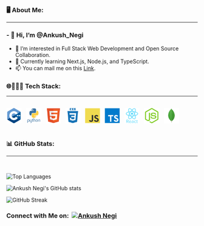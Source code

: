 <a name="readme-top"></a>

<h3> 🖥<strong> About Me:</strong></h3>
<hr>

<h3> - 👋 Hi, I’m <strong>@Ankush_Negi</strong></h3>

- 👀 I’m interested in Full Stack Web Development and Open Source Collaboration.
- 🌱 Currently learning Next.js, Node.js, and TypeScript.
- 📫 You can mail me on this [Link](ankushnegi42001@gmail.com).


<h3>🌐👨🏻‍💻<strong> Tech Stack: </strong></h3>
<hr>
<br>
<div>
  <img src="https://github.com/devicons/devicon/blob/master/icons/cplusplus/cplusplus-original.svg" title="C++" alt="C++" width="40" height="40"/>&nbsp;&nbsp;
  <img src="https://github.com/devicons/devicon/blob/master/icons/python/python-original-wordmark.svg" title="Python" alt="Python" width="40" height="40"/>&nbsp;&nbsp;
  <img src="https://github.com/devicons/devicon/blob/master/icons/html5/html5-original.svg" title="HTML5" alt="HTML" width="40" height="40"/>&nbsp;&nbsp;
  <img src="https://github.com/devicons/devicon/blob/master/icons/css3/css3-plain-wordmark.svg"  title="CSS3" alt="CSS" width="40" height="40"/>&nbsp;&nbsp;
  <img src="https://github.com/devicons/devicon/blob/master/icons/javascript/javascript-original.svg" title="JavaScript" alt="JavaScript" width="40" height="40"/>&nbsp;&nbsp;
  <img src="https://github.com/devicons/devicon/blob/master/icons/typescript/typescript-original.svg" title="Typescript" alt="Typescript" width="40" height="40"/>&nbsp;&nbsp;
  <img src="https://github.com/devicons/devicon/blob/master/icons/react/react-original-wordmark.svg" title="React" alt="React" width="40" height="40"/>&nbsp;&nbsp;
  <img src="https://github.com/devicons/devicon/blob/master/icons/nodejs/nodejs-original.svg" title="NodeJS" alt="NodeJS" width="40" height="40"/>&nbsp;&nbsp;
  <img src="https://github.com/devicons/devicon/blob/master/icons/mongodb/mongodb-original.svg" title="mongodb" alt="mongodb" width="40" height="40"/>&nbsp;&nbsp;
</div>

</br>
<h3>📊 GitHub Stats:</h3>
<hr>
</br>

![Top Languages](https://github-readme-stats.vercel.app/api/top-langs/?username=devaknegi&theme=dark&count_private=true&bg_color=0d1116&title_color=ff6d91&text_color=a4aacb&icon_color=007ec6&layout=compact&card_width=450)

![Ankush Negi's GitHub stats](https://github-readme-stats.vercel.app/api?username=devAknegi&count_private=true&show_icons=true&bg_color=0d1116&title_color=ce09ec&text_color=a4aacb&icon_color=007ec6)

![GitHub Streak](https://github-readme-streak-stats.herokuapp.com/?user=devAknegi&theme=dark&count_private=true&bg_color=0d1116&title_color=ce09ec&text_color=a4aacb&icon_color=007ec6)


<h3>Connect with Me on:&nbsp; 
  <a href="https://www.linkedin.com/in/ankush-negi001" target="blank">
    <img src="https://raw.githubusercontent.com/rahuldkjain/github-profile-readme-generator/master/src/images/icons/Social/linked-in-alt.svg" alt="Ankush Negi" height="25" width="25"" />
  </a>
</h3>
</br>
